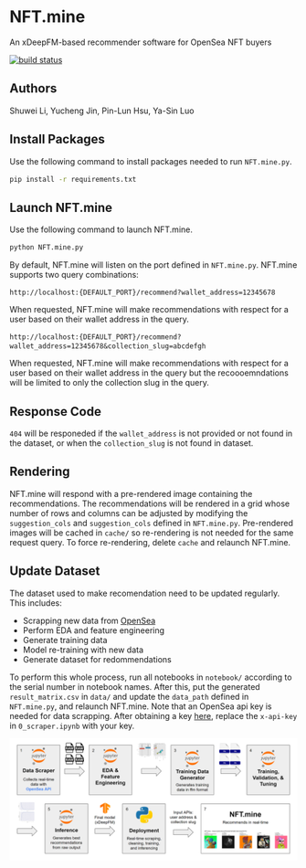 # NFT.mine

An xDeepFM-based recommender software for OpenSea NFT buyers

[![build status][build status badge]][build status page]

## Authors

Shuwei Li, Yucheng Jin, Pin-Lun Hsu, Ya-Sin Luo

## Install Packages

Use the following command to install packages needed to run `NFT.mine.py`.

```sh
pip install -r requirements.txt
```

## Launch NFT.mine

Use the following command to launch NFT.mine.

```sh
python NFT.mine.py
```

By default, NFT.mine will listen on the port defined in `NFT.mine.py`. NFT.mine supports two query combinations:

```
http://localhost:{DEFAULT_PORT}/recommend?wallet_address=12345678
```

When requested, NFT.mine will make recommendations with respect for a user based on their wallet address in the query.

```
http://localhost:{DEFAULT_PORT}/recommend?wallet_address=12345678&collection_slug=abcdefgh
```

When requested, NFT.mine will make recommendations with respect for a user based on their wallet address in the query but the recoooemndations will be limited to only the collection slug in the query.

## Response Code

`404` will be responeded if the `wallet_address` is not provided or not found in the dataset, or when the `collection_slug` is not found in dataset.

## Rendering

NFT.mine will respond with a pre-rendered image containing the recommendations. The recommendations will be rendered in a grid whose number of rows and columns can be adjusted by modifying the `suggestion_cols` and `suggestion_cols` defined in `NFT.mine.py`. Pre-rendered images will be cached in `cache/` so re-rendering is not needed for the same request query. To force re-rendering, delete `cache` and relaunch NFT.mine.

## Update Dataset

The dataset used to make recomendation need to be updated regularly. This includes:
 - Scrapping new data from [OpenSea][OpenSea link]
 - Perform EDA and feature engineering
 - Generate training data
 - Model re-training with new data
 - Generate dataset for redommendations

To perform this whole process, run all notebooks in `notebook/` according to the serial number in notebook names. After this, put the generated `result_matrix.csv` in `data/` and update the `data_path` defined in `NFT.mine.py`, and relaunch NFT.mine. Note that an OpenSea api key is needed for data scrapping. After obtaining a key [here][here link], replace the `x-api-key` in `0_scraper.ipynb` with your key.

![Architecture image][Architecture image link]

[build status badge]: ../../actions/workflows/python-app.yml/badge.svg
[build status page]: ../../actions/workflows/python-app.yml

[OpenSea link]: https://opensea.io
[here link]: https://docs.opensea.io/reference/request-an-api-key
[Architecture image link]: asset/arch.png
